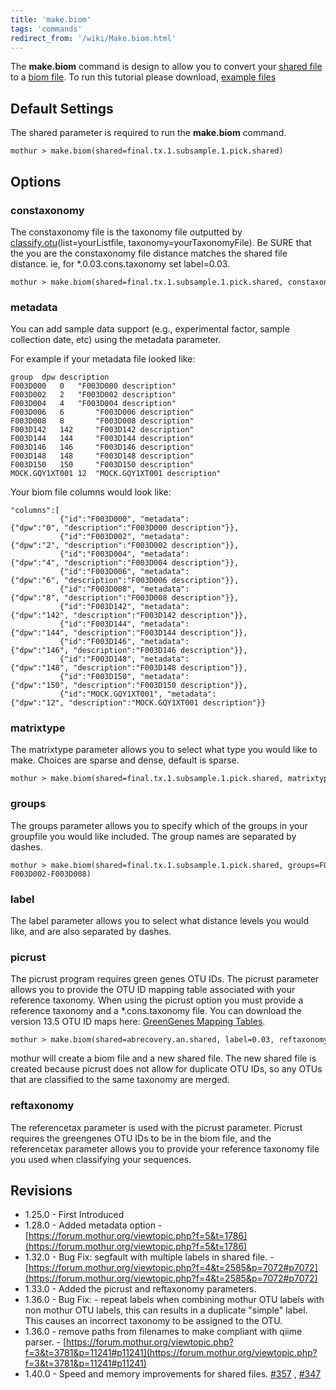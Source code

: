 ```yaml
---
title: 'make.biom'
tags: 'commands'
redirect_from: '/wiki/Make.biom.html'
---
```

The **make.biom** command is design to allow you to
convert your [shared file](/wiki/shared_file) to a [biom file](https://github.com/biocore/biom-format). To run this tutorial please download, [ example files](https://mothur.s3.us-east-2.amazonaws.com/wiki/make_biom_files.zip)

## Default Settings

The shared parameter is required to run the **make.biom** command.

    mothur > make.biom(shared=final.tx.1.subsample.1.pick.shared)

## Options

### constaxonomy

The constaxonomy file is the taxonomy file outputted by
[classify.otu](/wiki/classify.otu)(list=yourListfile,
taxonomy=yourTaxonomyFile). Be SURE that the you are the constaxonomy
file distance matches the shared file distance. ie, for
\*.0.03.cons.taxonomy set label=0.03.

    mothur > make.biom(shared=final.tx.1.subsample.1.pick.shared, constaxonomy=final.tx.1.cons.taxonomy)

### metadata

You can add sample data support (e.g., experimental factor, sample
collection date, etc) using the metadata parameter.

For example if your metadata file looked like:

    group  dpw description
    F003D000   0   "F003D000 description"
    F003D002   2   "F003D002 description"
    F003D004   4   "F003D004 description"
    F003D006   6       "F003D006 description"
    F003D008   8       "F003D008 description"
    F003D142   142     "F003D142 description"
    F003D144   144     "F003D144 description"
    F003D146   146     "F003D146 description"
    F003D148   148     "F003D148 description"
    F003D150   150     "F003D150 description"
    MOCK.GQY1XT001 12  "MOCK.GQY1XT001 description"

Your biom file columns would look like:

    "columns":[
               {"id":"F003D000", "metadata":{"dpw":"0", "description":"F003D000 description"}},
               {"id":"F003D002", "metadata":{"dpw":"2", "description":"F003D002 description"}},
               {"id":"F003D004", "metadata":{"dpw":"4", "description":"F003D004 description"}},
               {"id":"F003D006", "metadata":{"dpw":"6", "description":"F003D006 description"}},
               {"id":"F003D008", "metadata":{"dpw":"8", "description":"F003D008 description"}},
               {"id":"F003D142", "metadata":{"dpw":"142", "description":"F003D142 description"}},
               {"id":"F003D144", "metadata":{"dpw":"144", "description":"F003D144 description"}},
               {"id":"F003D146", "metadata":{"dpw":"146", "description":"F003D146 description"}},
               {"id":"F003D148", "metadata":{"dpw":"148", "description":"F003D148 description"}},
               {"id":"F003D150", "metadata":{"dpw":"150", "description":"F003D150 description"}},
               {"id":"MOCK.GQY1XT001", "metadata":{"dpw":"12", "description":"MOCK.GQY1XT001 description"}}

### matrixtype

The matrixtype parameter allows you to select what type you would like
to make. Choices are sparse and dense, default is sparse.

    mothur > make.biom(shared=final.tx.1.subsample.1.pick.shared, matrixtype=dense)

### groups

The groups parameter allows you to specify which of the groups in your
groupfile you would like included. The group names are separated by
dashes.

    mothur > make.biom(shared=final.tx.1.subsample.1.pick.shared, groups=F003D000-F003D002-F003D008)

### label

The label parameter allows you to select what distance levels you would
like, and are also separated by dashes.

### picrust

The picrust program requires green genes OTU IDs. The picrust parameter
allows you to provide the OTU ID mapping table associated with your
reference taxonomy. When using the picrust option you must provide a
reference taxonomy and a \*.cons.taxonomy file. You can download the
version 13.5 OTU ID maps here: [GreenGenes Mapping
Tables](https://mothur.org/w/images/b/be/GG_13_5_otuMapTable.zip).

    mothur > make.biom(shared=abrecovery.an.shared, label=0.03, reftaxonomy=gg_13_5_99.gg.tax, constaxonomy=abrecovery.an.0.03.cons.taxonomy, picrust=97.gg.otu_map)

mothur will create a biom file and a new shared file. The new shared
file is created because picrust does not allow for duplicate OTU IDs, so
any OTUs that are classified to the same taxonomy are merged.

### reftaxonomy

The referencetax parameter is used with the picrust parameter. Picrust
requires the greengenes OTU IDs to be in the biom file, and the
referencetax parameter allows you to provide your reference taxonomy
file you used when classifying your sequences.

## Revisions

-   1.25.0 - First Introduced
-   1.28.0 - Added metadata option -
    [https://forum.mothur.org/viewtopic.php?f=5&t=1786](https://forum.mothur.org/viewtopic.php?f=5&t=1786)
-   1.32.0 - Bug Fix: segfault with multiple labels in shared file. -
    [https://forum.mothur.org/viewtopic.php?f=4&t=2585&p=7072#p7072](https://forum.mothur.org/viewtopic.php?f=4&t=2585&p=7072#p7072)
-   1.33.0 - Added the picrust and reftaxonomy parameters.
-   1.36.0 - Bug Fix: - repeat labels when combining mothur OTU labels
    with non mothur OTU labels, this can results in a duplicate
    "simple" label. This causes an incorrect taxonomy to be assigned
    to the OTU.
-   1.36.0 - remove paths from filenames to make compliant with qiime
    parser. -
    [https://forum.mothur.org/viewtopic.php?f=3&t=3781&p=11241#p11241](https://forum.mothur.org/viewtopic.php?f=3&t=3781&p=11241#p11241)
-   1.40.0 - Speed and memory improvements for shared files.
    [\#357](https://github.com/mothur/mothur/issues/357) ,
    [\#347](https://github.com/mothur/mothur/issues/347)
